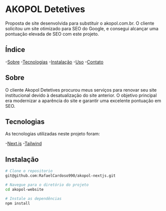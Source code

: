 # AKOPOL Detetives

Proposta de site desenvolvida para substituir o akopol.com.br. O cliente solicitou um site otimizado para SEO do Google, e consegui alcançar uma pontuação elevada de SEO com este projeto.

## Índice

-[Sobre](#sobre)
-[Tecnologias](#tecnologias)
-[Instalação](#instalação)
-[Uso](#uso)
-[Contato](#Contato)

## Sobre

O cliente Akopol Detetives procurou meus serviços para renovar seu site institucional devido à desatualização do site anterior. O objetivo principal era modernizar a aparência do site e garantir uma excelente pontuação em SEO.

## Tecnologias

As tecnologias utilizadas neste projeto foram:

-[Next.js](https://nextjs.org/)
-[Tailwind](https://tailwindui.com/)

## Instalação 
```bash
# Clone o repositorio
git@github.com:RafaelCardoso990/akopol-nextjs.git

# Navegue para o diretório do projeto
cd akopol-website

# Instale as dependências
npm install


